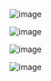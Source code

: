 
![image](https://user-images.githubusercontent.com/48549103/211151468-b2606664-f480-4c85-a703-2188998c323e.png)

![image](https://user-images.githubusercontent.com/48549103/209053778-ddd07bd8-5124-4695-a108-64013b4a2009.png)

![image](https://user-images.githubusercontent.com/48549103/208560561-dc2fcc69-e66f-4051-9794-e90478c7f67d.png)

![image](https://user-images.githubusercontent.com/48549103/208279382-b7952f51-184a-4d3d-8712-6cdf8bcce8df.png)

